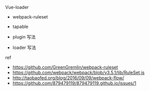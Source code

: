 Vue-loader



- webpack-ruleset
- tapable

- plugin 写法
- loader 写法





ref

- https://github.com/GreenGremlin/webpack-ruleset
- https://github.com/webpack/webpack/blob/v3.5.1/lib/RuleSet.js
- http://taobaofed.org/blog/2016/09/09/webpack-flow/
- https://github.com/879479119/879479119.github.io/issues/1